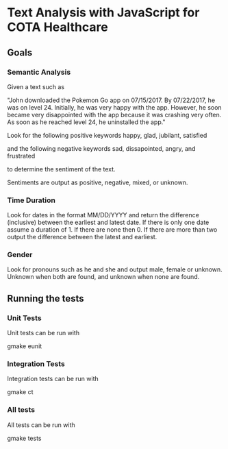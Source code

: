 # Text Analysis with JavaScript for COTA Healthcare

## Goals

### Semantic Analysis

Given a text such as

"John downloaded the Pokemon Go app on 07/15/2017. By 07/22/2017, he was on level 24. Initially, he was very happy with the app. However, he soon became very disappointed with the app because it was crashing very often. As soon as he reached level 24, he uninstalled the app."

Look for the following positive keywords
happy, glad, jubilant, satisfied

and the following negative keywords
sad, dissapointed, angry, and frustrated

to determine the sentiment of the text.

Sentiments are output as positive, negative, mixed, or unknown.

### Time Duration
Look for dates in the format MM/DD/YYYY and return the difference (inclusive) between the earliest and latest date.
If there is only one date assume a duration of 1. If there are none then 0. If there are more than two output the difference between the latest and earliest.

### Gender
Look for pronouns such as he and she and output male, female or unknown.
Unknown when both are found, and unknown when none are found.

## Running the tests

### Unit Tests
Unit tests can be run with

   gmake eunit

### Integration Tests
Integration tests can be run with

   gmake ct

### All tests
All tests can be run with

   gmake tests

